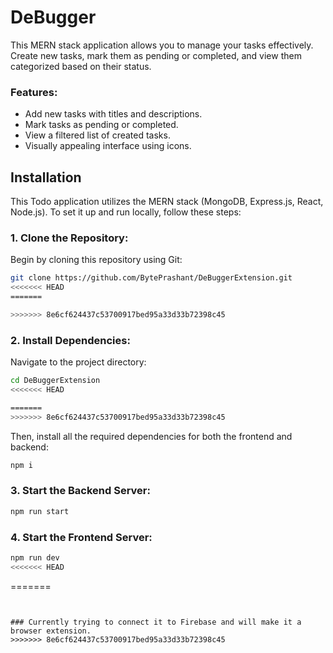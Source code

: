 
# DeBugger

This MERN stack application allows you to manage your tasks effectively. Create new tasks, mark them as pending or completed, and view them categorized based on their status.

### Features:

- Add new tasks with titles and descriptions.
- Mark tasks as pending or completed.
- View a filtered list of created tasks.
- Visually appealing interface using icons.
## Installation
This Todo application utilizes the MERN stack (MongoDB, Express.js, React, Node.js). To set it up and run locally, follow these steps:

### 1. Clone the Repository:

Begin by cloning this repository using Git:

```bash
git clone https://github.com/BytePrashant/DeBuggerExtension.git
<<<<<<< HEAD
=======

>>>>>>> 8e6cf624437c53700917bed95a33d33b72398c45
```
### 2. Install Dependencies:

Navigate to the project directory:

```bash
cd DeBuggerExtension
<<<<<<< HEAD

=======
>>>>>>> 8e6cf624437c53700917bed95a33d33b72398c45
```
Then, install all the required dependencies for both the frontend and backend:
```bash
npm i
```

### 3. Start the Backend Server:
```bash
npm run start
```

### 4. Start the Frontend Server:
```bash
npm run dev
<<<<<<< HEAD
```
=======
```


### Currently trying to connect it to Firebase and will make it a browser extension.
>>>>>>> 8e6cf624437c53700917bed95a33d33b72398c45
